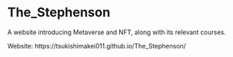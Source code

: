 # The_Stephenson
<p>A website introducing Metaverse and NFT, along with its relevant courses.</p>
<p>Website: https://tsukishimakei011.github.io/The_Stephenson/ </p>
